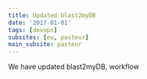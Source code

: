 ```yaml
---
title: Updated blast2myDB
date: '2017-01-01'
tags: [devops]
subsites: [eu, pasteur]
main_subsite: pasteur
---
```


We have updated blast2myDB, workflow

